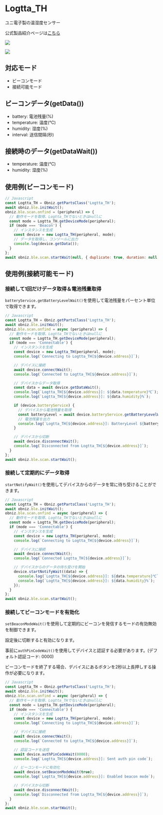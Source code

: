 # Logtta_TH

ユニ電子製の温湿度センサー

公式製品紹介ページは[こちら](http://www.uni-elec.co.jp/logtta_page.html)

![](image.jpg)

![](image2.jpg)

## 対応モード

- ビーコンモード
- 接続可能モード

## ビーコンデータ(getData())

- battery: 電池残量(%)
- temperature: 温度(℃)
- humidity: 湿度(%)
- interval: 送信間隔(秒)

## 接続時のデータ(getDataWait())

- temperature: 温度(℃)
- humidity: 湿度(%)

## 使用例(ビーコンモード)

```javascript
// Javascript
const Logtta_TH = Obniz.getPartsClass('Logtta_TH');
await obniz.ble.initWait();
obniz.ble.scan.onfind = (peripheral) => {
  // 動作モードを取得、Logtta_THでないときはnullに
  const mode = Logtta_TH.getDeviceMode(peripheral);
  if (mode === 'Beacon') {
    // インスタンスを生成
    const device = new Logtta_TH(peripheral, mode);
    // データを取得し、コンソールに出力
    console.log(device.getData());
  }
};
await obniz.ble.scan.startWait(null, { duplicate: true, duration: null });
```

## 使用例(接続可能モード)

### 接続して1回だけデータ取得＆電池残量取得

`batteryService.getBatteryLevelWait()`を使用して電池残量をパーセント単位で取得できます。

```javascript
// Javascript
const Logtta_TH = Obniz.getPartsClass('Logtta_TH');
await obniz.ble.initWait();
obniz.ble.scan.onfind = async (peripheral) => {
  // 動作モードを取得、Logtta_THでないときはnullに
  const mode = Logtta_TH.getDeviceMode(peripheral);
  if (mode === 'Connectable') {
    // インスタンスを生成
    const device = new Logtta_TH(peripheral, mode);
    console.log(`Connecting to Logtta_TH[${device.address}]`);

    // デバイスに接続
    await device.connectWait();
    console.log(`Connected to Logtta_TH[${device.address}]`);

    // デバイスからデータ取得
    const data = await device.getDataWait();
    console.log(`Logtta_TH[${device.address}]: ${data.temperature}℃`);
    console.log(`Logtta_TH[${device.address}]: ${data.humidity}%`);

    if (device.batteryService) {
      // デバイスから電池残量を取得
      const batteryLevel = await device.batteryService.getBatteryLevelWait();
      // 電池残量を出力
      console.log(`Logtta_TH[${device.address}]: BatteryLevel ${batteryLevel}%`);
    }

    // デバイスから切断
    await device.disconnectWait();
    console.log(`Disconnected from Logtta_TH[${device.address}]`);
  }
};
await obniz.ble.scan.startWait();
```

### 接続して定期的にデータ取得

`startNotifyWait()`を使用してデバイスからのデータを常に待ち受けることができます。

```javascript
// Javascript
const Logtta_TH = Obniz.getPartsClass('Logtta_TH');
await obniz.ble.initWait();
obniz.ble.scan.onfind = async (peripheral) => {
  // 動作モードを取得、Logtta_THでないときはnullに
  const mode = Logtta_TH.getDeviceMode(peripheral);
  if (mode === 'Connectable') {
    // インスタンスを生成
    const device = new Logtta_TH(peripheral, mode);
    console.log(`Connecting to Logtta_TH[${device.address}]`);

    // デバイスに接続
    await device.connectWait();
    console.log(`Connected Logtta_TH[${device.address}]`);

    // デバイスからのデータの待ち受けを開始
    device.startNotifyWait((data) => {
      console.log(`Logtta_TH[${device.address}]: ${data.temperature}℃`);
      console.log(`Logtta_TH[${device.address}]: ${data.humidity}%`);
    });
  }
};
await obniz.ble.scan.startWait();
```

### 接続してビーコンモードを有効化

`setBeaconModeWait()`を使用して定期的にビーコンを発信するモードの有効無効を制御できます。

設定後に切断すると有効になります。

事前に`authPinCodeWait()`を使用してデバイスと認証する必要があります。(デフォルト認証コード: 0000)

ビーコンモードを終了する場合、デバイスにあるボタンを2秒以上長押しする操作が必要になります。

```javascript
// Javascript
const Logtta_TH = Obniz.getPartsClass('Logtta_TH');
await obniz.ble.initWait();
obniz.ble.scan.onfind = async (peripheral) => {
  // 動作モードを取得、Logtta_THでないときはnullに
  const mode = Logtta_TH.getDeviceMode(peripheral);
  if (mode === 'Connectable') {
    // インスタンスを生成
    const device = new Logtta_TH(peripheral, mode);
    console.log(`Connecting to Logtta_TH[${device.address}]`);

    // デバイスに接続
    await device.connectWait();
    console.log(`Connected to Logtta_TH[${device.address}]`);

    // 認証コードを送信
    await device.authPinCodeWait(0000);
    console.log(`Logtta_TH[${device.address}]: Sent auth pin code`);

    // ビーコンモードに有効化
    await device.setBeaconModeWait(true);
    console.log(`Logtta_TH[${device.address}]: Enabled beacon mode`);

    // デバイスから切断
    await device.disconnectWait();
    console.log(`Disconnected from Logtta_TH[${device.address}]`);
  }
};
await obniz.ble.scan.startWait();
```
